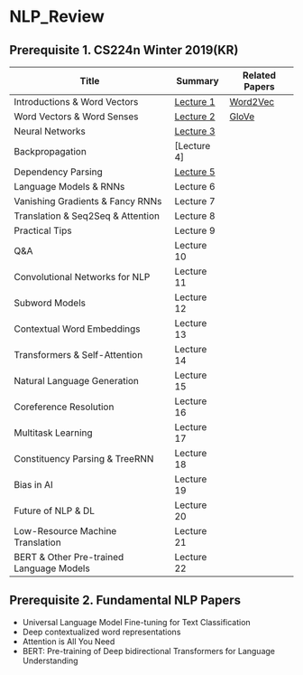 # NLP_Review
## Prerequisite 1. CS224n Winter 2019(KR)
|Title|Summary|Related Papers|
|------|---|---|
|Introductions & Word Vectors|[Lecture 1](https://github.com/hahajjjun/NLP_Review/blob/main/Lecture%20Notes/Lecture%201/Lecture%201.md)|[Word2Vec](https://arxiv.org/abs/1301.3781)|
|Word Vectors & Word Senses|[Lecture 2](https://github.com/hahajjjun/NLP_Review/blob/main/Lecture%20Notes/Lecture%202/Lecture%202.md)|[GloVe](https://aclanthology.org/D14-1162.pdf)|
|Neural Networks|[Lecture 3](https://github.com/hahajjjun/NLP_Review/blob/main/Lecture%20Notes/Lecture%203/Lecture%203.md)||
|Backpropagation|[Lecture 4]||
|Dependency Parsing|[Lecture 5](https://github.com/hahajjjun/NLP_Review/blob/main/Lecture%20Notes/Lecture%205/Lecture%205.md)||
|Language Models & RNNs|Lecture 6||
|Vanishing Gradients & Fancy RNNs|Lecture 7||
|Translation & Seq2Seq & Attention|Lecture 8||
|Practical Tips|Lecture 9||
|Q&A|Lecture 10||
|Convolutional Networks for NLP|Lecture 11||
|Subword Models|Lecture 12||
|Contextual Word Embeddings|Lecture 13||
|Transformers & Self-Attention|Lecture 14||
|Natural Language Generation|Lecture 15||
|Coreference Resolution|Lecture 16||
|Multitask Learning|Lecture 17||
|Constituency Parsing & TreeRNN|Lecture 18||
|Bias in AI|Lecture 19||
|Future of NLP & DL|Lecture 20||
|Low-Resource Machine Translation|Lecture 21||
|BERT & Other Pre-trained Language Models|Lecture 22||

## Prerequisite 2. Fundamental NLP Papers
- Universal Language Model Fine-tuning for Text Classification
- Deep contextualized word representations
- Attention is All You Need
- BERT: Pre-training of Deep bidirectional Transformers for Language Understanding
